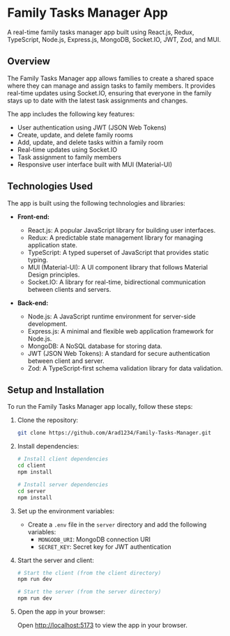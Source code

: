 # Family Tasks Manager App

A real-time family tasks manager app built using React.js, Redux, TypeScript, Node.js, Express.js, MongoDB, Socket.IO, JWT, Zod, and MUI.

## Overview

The Family Tasks Manager app allows families to create a shared space where they can manage and assign tasks to family members. It provides real-time updates using Socket.IO, ensuring that everyone in the family stays up to date with the latest task assignments and changes.

The app includes the following key features:

- User authentication using JWT (JSON Web Tokens)
- Create, update, and delete family rooms
- Add, update, and delete tasks within a family room
- Real-time updates using Socket.IO
- Task assignment to family members
- Responsive user interface built with MUI (Material-UI)

## Technologies Used

The app is built using the following technologies and libraries:

- **Front-end:**
  - React.js: A popular JavaScript library for building user interfaces.
  - Redux: A predictable state management library for managing application state.
  - TypeScript: A typed superset of JavaScript that provides static typing.
  - MUI (Material-UI): A UI component library that follows Material Design principles.
  - Socket.IO: A library for real-time, bidirectional communication between clients and servers.

- **Back-end:**
  - Node.js: A JavaScript runtime environment for server-side development.
  - Express.js: A minimal and flexible web application framework for Node.js.
  - MongoDB: A NoSQL database for storing data.
  - JWT (JSON Web Tokens): A standard for secure authentication between client and server.
  - Zod: A TypeScript-first schema validation library for data validation.


## Setup and Installation

To run the Family Tasks Manager app locally, follow these steps:

1. Clone the repository:

   ```bash
   git clone https://github.com/Arad1234/Family-Tasks-Manager.git
   ```

2. Install dependencies:

   ```bash
   # Install client dependencies
   cd client
   npm install
   
   # Install server dependencies
   cd server
   npm install
   ```

3. Set up the environment variables:

   - Create a `.env` file in the `server` directory and add the following variables:
     - `MONGODB_URI`: MongoDB connection URI
     - `SECRET_KEY`: Secret key for JWT authentication

4. Start the server and client:

   ```bash
   # Start the client (from the client directory)
   npm run dev
   
   # Start the server (from the server directory)
   npm run dev
   ```

5. Open the app in your browser:

   Open [http://localhost:5173](http://localhost:5173) to view the app in your browser.
